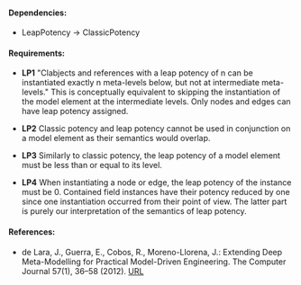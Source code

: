 #### Dependencies:
- LeapPotency &#8594; ClassicPotency

#### Requirements:
- **LP1** "Clabjects and references with a leap potency of n can be instantiated exactly n meta-levels below, but not at intermediate meta-levels." This is conceptually equivalent to skipping the instantiation of the model element at the intermediate levels. Only nodes and edges can have leap potency assigned.

- **LP2** Classic potency and leap potency cannot be used in conjunction on a model element as their semantics would overlap.

- **LP3** Similarly to classic potency, the leap potency of a model element must be less than or equal to its level.

- **LP4** When instantiating a node or edge, the leap potency of the instance must be 0. Contained field instances have their potency reduced by one since one instantiation occurred from their point of view. The latter part is purely our interpretation of the semantics of leap potency.

#### References:
- de Lara, J., Guerra, E., Cobos, R., Moreno-Llorena, J.: Extending Deep Meta-Modelling for Practical Model-Driven Engineering. The Computer Journal 57(1), 36–58 (2012). [URL](https://www.doi.org/10.1093/comjnl/bxs144) 
